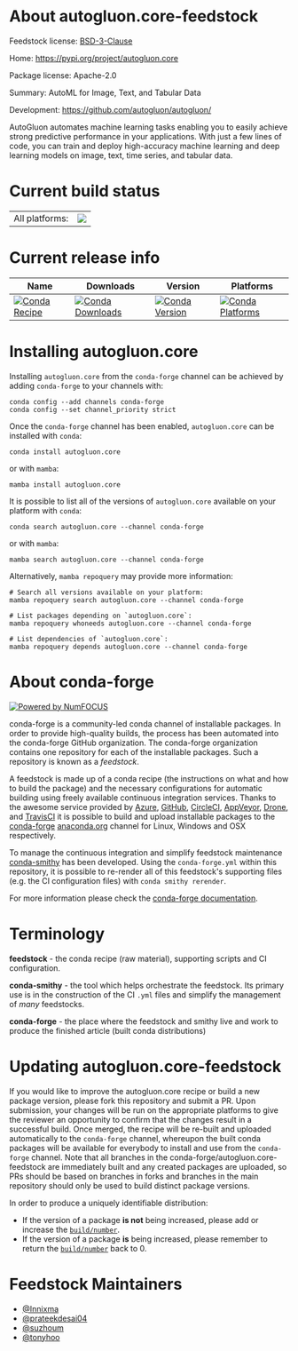 About autogluon.core-feedstock
==============================

Feedstock license: [BSD-3-Clause](https://github.com/conda-forge/autogluon.core-feedstock/blob/main/LICENSE.txt)

Home: https://pypi.org/project/autogluon.core

Package license: Apache-2.0

Summary: AutoML for Image, Text, and Tabular Data

Development: https://github.com/autogluon/autogluon/

AutoGluon automates machine learning tasks enabling you to easily achieve strong
predictive performance in your applications. With just a few lines of code, you
can train and deploy high-accuracy machine learning and deep learning models on
image, text, time series, and tabular data.


Current build status
====================


<table><tr><td>All platforms:</td>
    <td>
      <a href="https://dev.azure.com/conda-forge/feedstock-builds/_build/latest?definitionId=18444&branchName=main">
        <img src="https://dev.azure.com/conda-forge/feedstock-builds/_apis/build/status/autogluon.core-feedstock?branchName=main">
      </a>
    </td>
  </tr>
</table>

Current release info
====================

| Name | Downloads | Version | Platforms |
| --- | --- | --- | --- |
| [![Conda Recipe](https://img.shields.io/badge/recipe-autogluon.core-green.svg)](https://anaconda.org/conda-forge/autogluon.core) | [![Conda Downloads](https://img.shields.io/conda/dn/conda-forge/autogluon.core.svg)](https://anaconda.org/conda-forge/autogluon.core) | [![Conda Version](https://img.shields.io/conda/vn/conda-forge/autogluon.core.svg)](https://anaconda.org/conda-forge/autogluon.core) | [![Conda Platforms](https://img.shields.io/conda/pn/conda-forge/autogluon.core.svg)](https://anaconda.org/conda-forge/autogluon.core) |

Installing autogluon.core
=========================

Installing `autogluon.core` from the `conda-forge` channel can be achieved by adding `conda-forge` to your channels with:

```
conda config --add channels conda-forge
conda config --set channel_priority strict
```

Once the `conda-forge` channel has been enabled, `autogluon.core` can be installed with `conda`:

```
conda install autogluon.core
```

or with `mamba`:

```
mamba install autogluon.core
```

It is possible to list all of the versions of `autogluon.core` available on your platform with `conda`:

```
conda search autogluon.core --channel conda-forge
```

or with `mamba`:

```
mamba search autogluon.core --channel conda-forge
```

Alternatively, `mamba repoquery` may provide more information:

```
# Search all versions available on your platform:
mamba repoquery search autogluon.core --channel conda-forge

# List packages depending on `autogluon.core`:
mamba repoquery whoneeds autogluon.core --channel conda-forge

# List dependencies of `autogluon.core`:
mamba repoquery depends autogluon.core --channel conda-forge
```


About conda-forge
=================

[![Powered by
NumFOCUS](https://img.shields.io/badge/powered%20by-NumFOCUS-orange.svg?style=flat&colorA=E1523D&colorB=007D8A)](https://numfocus.org)

conda-forge is a community-led conda channel of installable packages.
In order to provide high-quality builds, the process has been automated into the
conda-forge GitHub organization. The conda-forge organization contains one repository
for each of the installable packages. Such a repository is known as a *feedstock*.

A feedstock is made up of a conda recipe (the instructions on what and how to build
the package) and the necessary configurations for automatic building using freely
available continuous integration services. Thanks to the awesome service provided by
[Azure](https://azure.microsoft.com/en-us/services/devops/), [GitHub](https://github.com/),
[CircleCI](https://circleci.com/), [AppVeyor](https://www.appveyor.com/),
[Drone](https://cloud.drone.io/welcome), and [TravisCI](https://travis-ci.com/)
it is possible to build and upload installable packages to the
[conda-forge](https://anaconda.org/conda-forge) [anaconda.org](https://anaconda.org/)
channel for Linux, Windows and OSX respectively.

To manage the continuous integration and simplify feedstock maintenance
[conda-smithy](https://github.com/conda-forge/conda-smithy) has been developed.
Using the ``conda-forge.yml`` within this repository, it is possible to re-render all of
this feedstock's supporting files (e.g. the CI configuration files) with ``conda smithy rerender``.

For more information please check the [conda-forge documentation](https://conda-forge.org/docs/).

Terminology
===========

**feedstock** - the conda recipe (raw material), supporting scripts and CI configuration.

**conda-smithy** - the tool which helps orchestrate the feedstock.
                   Its primary use is in the construction of the CI ``.yml`` files
                   and simplify the management of *many* feedstocks.

**conda-forge** - the place where the feedstock and smithy live and work to
                  produce the finished article (built conda distributions)


Updating autogluon.core-feedstock
=================================

If you would like to improve the autogluon.core recipe or build a new
package version, please fork this repository and submit a PR. Upon submission,
your changes will be run on the appropriate platforms to give the reviewer an
opportunity to confirm that the changes result in a successful build. Once
merged, the recipe will be re-built and uploaded automatically to the
`conda-forge` channel, whereupon the built conda packages will be available for
everybody to install and use from the `conda-forge` channel.
Note that all branches in the conda-forge/autogluon.core-feedstock are
immediately built and any created packages are uploaded, so PRs should be based
on branches in forks and branches in the main repository should only be used to
build distinct package versions.

In order to produce a uniquely identifiable distribution:
 * If the version of a package **is not** being increased, please add or increase
   the [``build/number``](https://docs.conda.io/projects/conda-build/en/latest/resources/define-metadata.html#build-number-and-string).
 * If the version of a package **is** being increased, please remember to return
   the [``build/number``](https://docs.conda.io/projects/conda-build/en/latest/resources/define-metadata.html#build-number-and-string)
   back to 0.

Feedstock Maintainers
=====================

* [@Innixma](https://github.com/Innixma/)
* [@prateekdesai04](https://github.com/prateekdesai04/)
* [@suzhoum](https://github.com/suzhoum/)
* [@tonyhoo](https://github.com/tonyhoo/)

